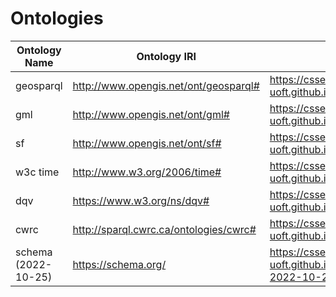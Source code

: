 # Ontologies

| Ontology Name       | Ontology IRI                           | Donwload Link                                                |
|---------------------|----------------------------------------|--------------------------------------------------------------|
| geosparql           | http://www.opengis.net/ont/geosparql#  | https://csse-uoft.github.io/ontologies/geosparql.owl         |
| gml                 | http://www.opengis.net/ont/gml#        | https://csse-uoft.github.io/ontologies/gml.owl               |
| sf                  | http://www.opengis.net/ont/sf#         | https://csse-uoft.github.io/ontologies/sf.wol                |
| w3c time            | http://www.w3.org/2006/time#           | https://csse-uoft.github.io/ontologies/time.rdf              |
| dqv                 | https://www.w3.org/ns/dqv#             | https://csse-uoft.github.io/ontologies/dqv.rdf               |
| cwrc                | http://sparql.cwrc.ca/ontologies/cwrc# | https://csse-uoft.github.io/ontologies/cwrc.owl              |
| schema (2022-10-25) | https://schema.org/                    | https://csse-uoft.github.io/ontologies/schema-2022-10-25.owl |
